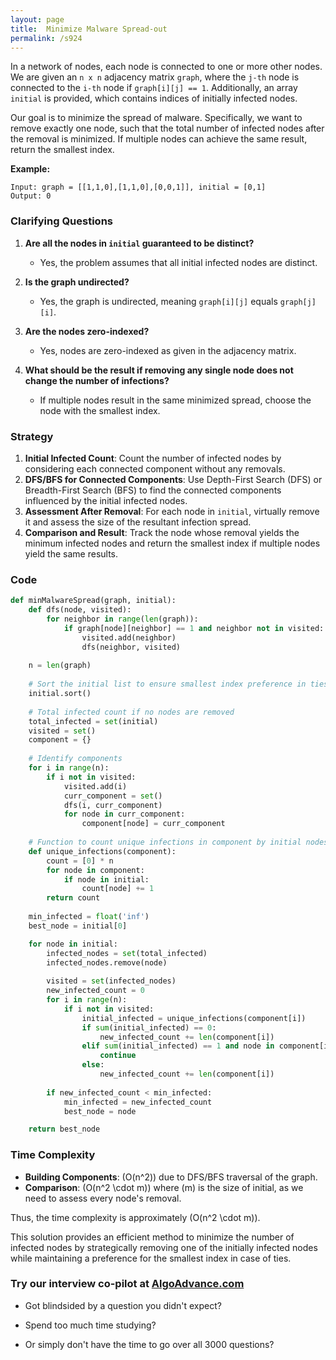 ```yaml
---
layout: page
title:  Minimize Malware Spread-out
permalink: /s924
---
```


In a network of nodes, each node is connected to one or more other nodes. We are given an `n x n` adjacency matrix `graph`, where the `j-th` node is connected to the `i-th` node if `graph[i][j] == 1`. Additionally, an array `initial` is provided, which contains indices of initially infected nodes.

Our goal is to minimize the spread of malware. Specifically, we want to remove exactly one node, such that the total number of infected nodes after the removal is minimized. If multiple nodes can achieve the same result, return the smallest index.

**Example:**

```plaintext
Input: graph = [[1,1,0],[1,1,0],[0,0,1]], initial = [0,1]
Output: 0
```

### Clarifying Questions

1. **Are all the nodes in `initial` guaranteed to be distinct?**
    - Yes, the problem assumes that all initial infected nodes are distinct.
    
2. **Is the graph undirected?**
    - Yes, the graph is undirected, meaning `graph[i][j]` equals `graph[j][i]`.

3. **Are the nodes zero-indexed?**
    - Yes, nodes are zero-indexed as given in the adjacency matrix.

4. **What should be the result if removing any single node does not change the number of infections?**
    - If multiple nodes result in the same minimized spread, choose the node with the smallest index.

### Strategy

1. **Initial Infected Count**: Count the number of infected nodes by considering each connected component without any removals.
2. **DFS/BFS for Connected Components**: Use Depth-First Search (DFS) or Breadth-First Search (BFS) to find the connected components influenced by the initial infected nodes.
3. **Assessment After Removal**: For each node in `initial`, virtually remove it and assess the size of the resultant infection spread.
4. **Comparison and Result**: Track the node whose removal yields the minimum infected nodes and return the smallest index if multiple nodes yield the same results.

### Code

```python
def minMalwareSpread(graph, initial):
    def dfs(node, visited):
        for neighbor in range(len(graph)):
            if graph[node][neighbor] == 1 and neighbor not in visited:
                visited.add(neighbor)
                dfs(neighbor, visited)
    
    n = len(graph)
    
    # Sort the initial list to ensure smallest index preference in ties
    initial.sort()
    
    # Total infected count if no nodes are removed
    total_infected = set(initial)
    visited = set()
    component = {}
    
    # Identify components
    for i in range(n):
        if i not in visited:
            visited.add(i)
            curr_component = set()
            dfs(i, curr_component)
            for node in curr_component:
                component[node] = curr_component
    
    # Function to count unique infections in component by initial nodes
    def unique_infections(component):
        count = [0] * n
        for node in component:
            if node in initial:
                count[node] += 1
        return count
    
    min_infected = float('inf')
    best_node = initial[0]

    for node in initial:
        infected_nodes = set(total_infected)
        infected_nodes.remove(node)
        
        visited = set(infected_nodes)
        new_infected_count = 0
        for i in range(n):
            if i not in visited:
                initial_infected = unique_infections(component[i])
                if sum(initial_infected) == 0:
                    new_infected_count += len(component[i])
                elif sum(initial_infected) == 1 and node in component[i]:
                    continue
                else:
                    new_infected_count += len(component[i])
        
        if new_infected_count < min_infected:
            min_infected = new_infected_count
            best_node = node

    return best_node
```

### Time Complexity

- **Building Components**: \(O(n^2)\) due to DFS/BFS traversal of the graph.
- **Comparison**: \(O(n^2 \cdot m)\) where \(m\) is the size of initial, as we need to assess every node's removal.

Thus, the time complexity is approximately \(O(n^2 \cdot m)\).

This solution provides an efficient method to minimize the number of infected nodes by strategically removing one of the initially infected nodes while maintaining a preference for the smallest index in case of ties.


### Try our interview co-pilot at [AlgoAdvance.com](https://algoAdvance.com)

- Got blindsided by a question you didn't expect?

- Spend too much time studying?

- Or simply don't have the time to go over all 3000 questions?

